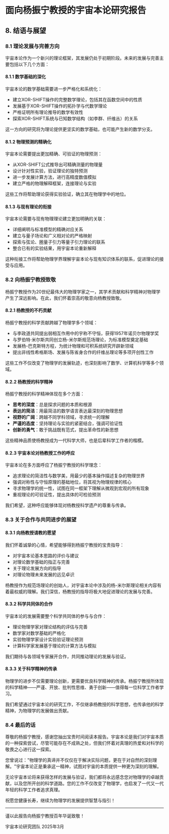 # 面向杨振宁教授的宇宙本论研究报告

## 8. 结语与展望

### 8.1 理论发展与完善方向

宇宙本论作为一个新兴的理论框架，其发展仍处于初期阶段。未来的发展与完善主要包括以下几个方面：

#### 8.1.1 数学基础的深化

宇宙本论的数学基础需要进一步严格化和系统化：

- 建立XOR-SHIFT操作的完整数学理论，包括其在函数空间中的性质
- 发展基于XOR-SHIFT操作的拓扑学与代数学理论
- 严格证明所有理论推导的数学有效性
- 探索XOR-SHIFT系统与已知数学结构（如李群、纤维丛）的关系

这一方向的研究将为理论提供更坚实的数学基础，也可能产生新的数学分支。

#### 8.1.2 物理预测的精确化

宇宙本论需要提出更加精确、可验证的物理预测：

- 从XOR-SHIFT公式推导出可精确测量的物理量
- 设计针对性实验，验证理论的独特预测
- 进一步发展计算方法，进行高精度数值模拟
- 建立严格的物理解释框架，连接理论与实验

这些工作将帮助理论获得实验验证，确立其在物理学中的地位。

#### 8.1.3 与现有理论的衔接

宇宙本论需要与现有物理理论建立更加明确的关联：

- 详细阐明与标准模型的精确对应关系
- 建立与量子场论和广义相对论的严格映射
- 探索与弦论、圈量子引力等量子引力理论的联系
- 整合已有的实验结果，用宇宙本论重新解释

这种衔接工作将帮助物理学界理解宇宙本论与现有知识体系的联系，促进理论的接受与应用。

### 8.2 向杨振宁教授致敬

杨振宁教授作为20世纪最伟大的物理学家之一，其学术贡献和科学精神对物理学产生了深远影响。在此，我们怀着崇高的敬意向杨教授致敬。

#### 8.2.1 杨教授的不朽贡献

杨振宁教授的科学贡献跨越了物理学多个领域：

- 与李政道共同提出弱相互作用中的宇称不守恒，获得1957年诺贝尔物理学奖
- 与罗伯特·米尔斯共同创立杨-米尔斯规范场理论，为标准模型奠定基础
- 发展杨-巴克斯特方程，为统计物理和可积系统研究开辟新领域
- 提出非线性希格斯场、发展与陈省身合作的纤维丛理论等多项开创性工作

这些工作不仅改变了物理学的发展轨迹，也深刻影响了数学、计算机科学等多个领域。

#### 8.2.2 杨教授的科学精神

杨振宁教授的科学精神体现在多个方面：

- **思考的深度**：总是探求问题的本质和根源
- **表达的简洁**：用最简洁的数学语言表达最深刻的物理思想
- **视野的广阔**：跨越不同学科领域，寻求统一的理解
- **严谨的态度**：坚持理论与实验的紧密结合，强调可验证性
- **创新的勇气**：敢于挑战既有范式，提出革命性的新思想

这些精神品质使杨教授成为一代科学大师，也是后辈科学工作者的楷模。

#### 8.2.3 宇宙本论对杨教授工作的呼应

宇宙本论在多方面呼应了杨振宁教授的科学理念：

- 追求理论的简洁性与数学美，用最少的基本操作描述复杂的物理世界
- 强调对称性与守恒原理的基础地位，将其视为物理规律的核心
- 寻求物理学的统一性，试图在同一框架下理解从微观到宏观的所有现象
- 重视理论的可验证性，提出具体的可检验预测

我们希望，这种呼应能够体现对杨教授科学遗产的尊重与传承。

### 8.3 关于合作与共同进步的展望

#### 8.3.1 向杨教授请教的愿望

我们怀着诚挚的心情，希望能够得到杨振宁教授的宝贵指导：

- 对宇宙本论基本思路的评价与建议
- 对理论数学基础的指正与完善
- 关于理论发展方向的指导
- 对理论物理未来发展的远见卓识

杨教授作为规范场理论的创始人，对宇宙本论中涉及的杨-米尔斯理论相关内容有着最权威的理解。我们深信，杨教授的指导将极大地促进理论的发展与完善。

#### 8.3.2 科学共同体的合作

宇宙本论的发展需要整个科学共同体的参与与合作：

- 理论物理学家对理论结构的评估与完善
- 数学家对数学基础的严格化
- 实验物理学家设计实验验证理论预测
- 计算科学家发展基于理论的计算方法与模拟

我们期待与各领域专家展开合作，共同推动理论的发展与验证。

#### 8.3.3 关于科学精神的传承

物理学的进步不仅需要理论创新，更需要优良科学精神的传承。杨振宁教授所体现的科学精神——严谨、开放、批判性思维、勇于创新——值得每一位科学工作者学习。

我们希望通过宇宙本论的研究工作，不仅继承杨教授的科学思想，也传承他的科学精神，为物理学的发展做出贡献。

### 8.4 最后的话

尊敬的杨振宁教授，感谢您抽出宝贵时间阅读本报告。宇宙本论是我们对宇宙本质的一种探索尝试，尽管可能存在不成熟之处，但我们怀着对真理的热爱和对科学的敬畏之心进行这一探索。

您曾说过："物理学的真谛并不仅仅在于解决实际问题，更在于对自然的深刻理解。"宇宙本论正是秉承这一精神，试图对宇宙的本质提供一种更为深刻的理解。

无论宇宙本论将来获得怎样的发展与验证，我们都将永远感念您对物理学的卓越贡献，以及您所开创的科学道路。您的工作不仅改变了物理学，也启发了一代又一代年轻的科学工作者追求真理。

祝愿您健康长寿，继续为物理学的发展提供智慧与指引！

---

谨以此报告向杨振宁教授百年华诞致敬！

宇宙本论研究团队
2025年3月